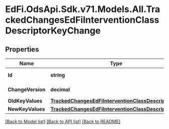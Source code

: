 # EdFi.OdsApi.Sdk.v71.Models.All.TrackedChangesEdFiInterventionClassDescriptorKeyChange

## Properties

Name | Type | Description | Notes
------------ | ------------- | ------------- | -------------
**Id** | **string** | Resource identifier | [optional] 
**ChangeVersion** | **decimal** | Change version | [optional] 
**OldKeyValues** | [**TrackedChangesEdFiInterventionClassDescriptorKey**](TrackedChangesEdFiInterventionClassDescriptorKey.md) |  | [optional] 
**NewKeyValues** | [**TrackedChangesEdFiInterventionClassDescriptorKey**](TrackedChangesEdFiInterventionClassDescriptorKey.md) |  | [optional] 

[[Back to Model list]](../README.md#documentation-for-models) [[Back to API list]](../README.md#documentation-for-api-endpoints) [[Back to README]](../README.md)

